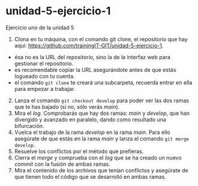 # unidad-5-ejercicio-1
Ejercicio uno de la unidad 5

1. Clona en tu máquina, con el comando git clone, el repositorio que hay aquí:
https://github.com/trainingIT-GIT/unidad-5-ejercicio-1.

- ésa no es la URL del repositorio, sino la de la interfaz web para gestionar el repositorio.
- es recomendable copiar la URL asegurándote antes de que estás logueado con tu cuenta.
- el comando `git clone` te creará una subcarpeta, recuerda entrar en ella para empezar a trabajar.
2. Lanza el comando `git checkout develop` para poder ver las dos ramas que te has bajado (si no, sólo verás _main_).
3. Mira el _log_. Comprobarás que hay dos ramas: _main_ y _develop_, que han divergido y avanzado en paralelo, dando como resultado una bifurcación.
4. Vuelca el trabajo de la rama _develop_ en la rama _main_. Para ello asegúrate de que estás en la rama _main_ y lanza el comando `git merge develop`.
5. Resuelve los conflictos por el método que prefieras.
6. Cierra el _merge_ y comprueba con el _log_ que se ha creado un nuevo _commit_ con la fusión de ambas ramas.
7. Mira el contenido de los archivos que tenían conflictos y asegúrate de que tienen todo el código que se desarrolló en ambas ramas.